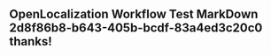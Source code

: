 <properties
ms.topic="hero-topic"
ms.test1="hero-topic"
ms.test2="test"/>

## OpenLocalization Workflow Test MarkDown 2d8f86b8-b643-405b-bcdf-83a4ed3c20c0 thanks!
